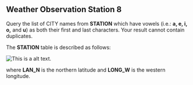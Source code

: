 ## Weather Observation Station 8   

Query the list of CITY names from **STATION** which have vowels (i.e.: **a, e, i, o,** and **u**) as both their first and  last characters. Your result cannot contain duplicates.  

The **STATION** table is described as follows:   

![This is a alt text.](/Weather_Observation_Station_8/Station.jpg "The STATION table.") 

where **LAN_N** is the northern latitude and **LONG_W** is the western longitude.
